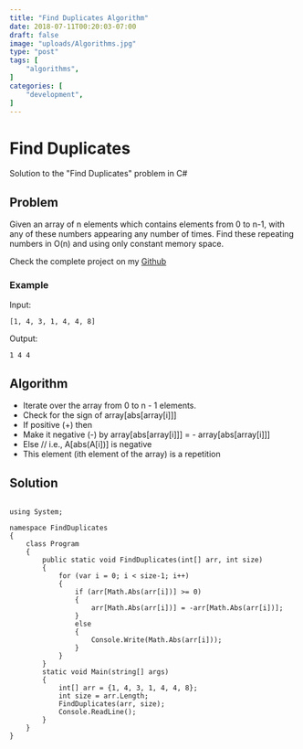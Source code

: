 ```yaml
---
title: "Find Duplicates Algorithm"
date: 2018-07-11T00:20:03-07:00
draft: false
image: "uploads/Algorithms.jpg"
type: "post"
tags: [
    "algorithms",
]
categories: [
    "development",
]
---
```

# Find Duplicates
Solution to the "Find Duplicates" problem in C#
<!--more-->
## Problem

Given an array of n elements which contains elements from 0 to n-1, with any of these numbers appearing any number of times. Find these repeating numbers in O(n) and using only constant memory space.

Check the complete project on my [Github](https://github.com/abrahamlaria/find-duplicates)

### Example

Input:

```
[1, 4, 3, 1, 4, 4, 8]
```

Output:

```
1 4 4
```

## Algorithm

* Iterate over the array from 0 to n - 1 elements.
* Check for the sign of array[abs[array[i]]]
* If positive (+) then
* Make it negative (-) by array[abs[array[i]]] = - array[abs[array[i]]]
* Else // i.e., A[abs(A[i])] is negative
* This element (ith element of the array) is a repetition

## Solution

<pre><code class="csharp">
using System;

namespace FindDuplicates
{
    class Program
    {
        public static void FindDuplicates(int[] arr, int size)
        {
            for (var i = 0; i < size-1; i++)
            {                
                if (arr[Math.Abs(arr[i])] >= 0)
                {
                    arr[Math.Abs(arr[i])] = -arr[Math.Abs(arr[i])];                  
                }
                else
                {
                    Console.Write(Math.Abs(arr[i]));
                }          
            }
        }
        static void Main(string[] args)
        {
            int[] arr = {1, 4, 3, 1, 4, 4, 8};
            int size = arr.Length;
            FindDuplicates(arr, size);
            Console.ReadLine();
        }
    }
}
</pre></code>